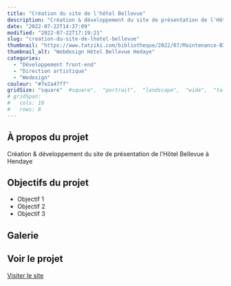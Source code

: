 ```yaml
---
title: "Création du site de l'hôtel Bellevue"
description: "Création & développement du site de présentation de l'Hôtel Bellevue à Hendaye"
date: "2022-07-22T14:37:09"
modified: "2022-07-22T17:19:21"
slug: "creation-du-site-de-lhotel-bellevue"
thumbnail: "https://www.tatziki.com/bibliotheque/2022/07/Maintenance-BIenvenue-Hotel-Bellevue.jpg"
thumbnail_alt: "Webdesign Hôtel Bellevue Hedaye"
categories:
  - "Développement front-end"
  - "Direction artistique"
  - "Wedesign"
couleur: "#7e2a47ff"
gridSize: "square"  #square",  "portrait",  "landscape",  "wide",  "tall",  "feat",  "mini",
# gridSpan:
#   cols: 10
#   rows: 8
---
```


## À propos du projet

Création &#038; développement du site de présentation de l&rsquo;Hôtel Bellevue à Hendaye

## Objectifs du projet

<!-- TODO: Ajouter les objectifs depuis ACF -->
- Objectif 1
- Objectif 2
- Objectif 3

## Galerie

<!-- TODO: Ajouter les images du projet -->

## Voir le projet

[Visiter le site](https://www.tatziki.com/creation-du-site-de-lhotel-bellevue/)
